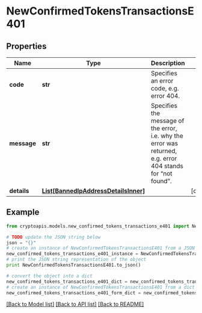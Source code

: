 # NewConfirmedTokensTransactionsE401


## Properties
Name | Type | Description | Notes
------------ | ------------- | ------------- | -------------
**code** | **str** | Specifies an error code, e.g. error 404. | 
**message** | **str** | Specifies the message of the error, i.e. why the error was returned, e.g. error 404 stands for “not found”. | 
**details** | [**List[BannedIpAddressDetailsInner]**](BannedIpAddressDetailsInner.md) |  | [optional] 

## Example

```python
from cryptoapis.models.new_confirmed_tokens_transactions_e401 import NewConfirmedTokensTransactionsE401

# TODO update the JSON string below
json = "{}"
# create an instance of NewConfirmedTokensTransactionsE401 from a JSON string
new_confirmed_tokens_transactions_e401_instance = NewConfirmedTokensTransactionsE401.from_json(json)
# print the JSON string representation of the object
print NewConfirmedTokensTransactionsE401.to_json()

# convert the object into a dict
new_confirmed_tokens_transactions_e401_dict = new_confirmed_tokens_transactions_e401_instance.to_dict()
# create an instance of NewConfirmedTokensTransactionsE401 from a dict
new_confirmed_tokens_transactions_e401_form_dict = new_confirmed_tokens_transactions_e401.from_dict(new_confirmed_tokens_transactions_e401_dict)
```
[[Back to Model list]](../README.md#documentation-for-models) [[Back to API list]](../README.md#documentation-for-api-endpoints) [[Back to README]](../README.md)


